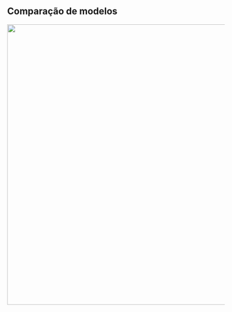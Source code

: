 ## Comparação de modelos



<img src="brincando/Captura de tela 2022-09-14 141908.jpg" width="650">
